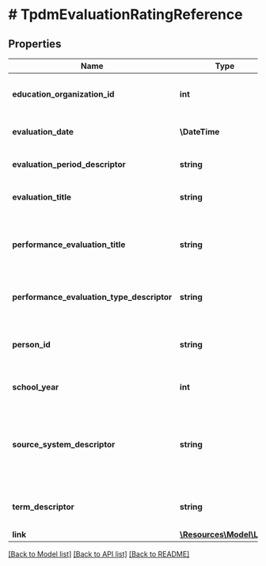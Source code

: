 # # TpdmEvaluationRatingReference

## Properties

Name | Type | Description | Notes
------------ | ------------- | ------------- | -------------
**education_organization_id** | **int** | The identifier assigned to an education organization. |
**evaluation_date** | **\DateTime** | The date for the person&#39;s evaluation. |
**evaluation_period_descriptor** | **string** | The period for the evaluation. |
**evaluation_title** | **string** | The name or title of the evaluation. |
**performance_evaluation_title** | **string** | An assigned unique identifier for the performance evaluation. |
**performance_evaluation_type_descriptor** | **string** | The type of performance evaluation conducted. |
**person_id** | **string** | A unique alphanumeric code assigned to a person. |
**school_year** | **int** | The identifier for the school year. |
**source_system_descriptor** | **string** | This descriptor defines the originating record source system for the person. |
**term_descriptor** | **string** | The term for the session during the school year. |
**link** | [**\Resources\Model\Link**](Link.md) |  | [optional]

[[Back to Model list]](../../README.md#models) [[Back to API list]](../../README.md#endpoints) [[Back to README]](../../README.md)
